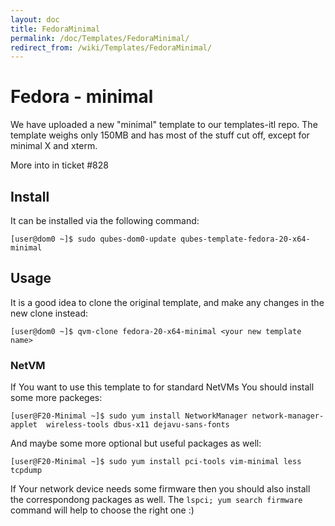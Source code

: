 ```yaml
---
layout: doc
title: FedoraMinimal
permalink: /doc/Templates/FedoraMinimal/
redirect_from: /wiki/Templates/FedoraMinimal/
---
```


Fedora - minimal
================

We have uploaded a new "minimal" template to our templates-itl repo. The template weighs only 150MB and has most of the stuff cut off, except for minimal X and xterm.

More into in ticket \#828

Install
-------

It can be installed via the following command:

```
[user@dom0 ~]$ sudo qubes-dom0-update qubes-template-fedora-20-x64-minimal
```

Usage
-----

It is a good idea to clone the original template, and make any changes in the new clone instead:

```
[user@dom0 ~]$ qvm-clone fedora-20-x64-minimal <your new template name>
```

### NetVM

If You want to use this template to for standard NetVMs You should install some more packeges:

```
[user@F20-Minimal ~]$ sudo yum install NetworkManager network-manager-applet  wireless-tools dbus-x11 dejavu-sans-fonts
```

And maybe some more optional but useful packages as well:

```
[user@F20-Minimal ~]$ sudo yum install pci-tools vim-minimal less tcpdump
```

If Your network device needs some firmware then you should also install the correspondong packages as well. The `lspci; yum search firmware` command will help to choose the right one :)
